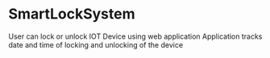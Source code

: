 # SmartLockSystem
 
User can lock or unlock IOT Device using web application
Application tracks date and time of locking and unlocking of the device
